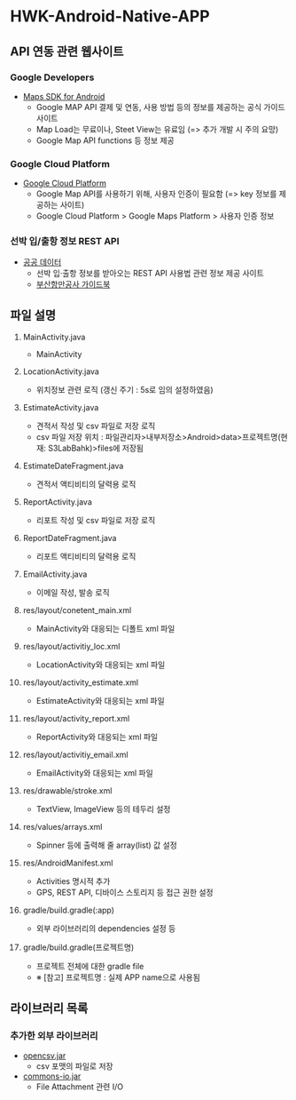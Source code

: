 # HWK-Android-Native-APP

## API 연동 관련 웹사이트

### Google Developers
- [Maps SDK for Android](https://developers.google.com/maps/documentation/android-sdk/usage-and-billing?hl=ko)
 	- Google MAP API 결제 및 연동, 사용 방법 등의 정보를 제공하는 공식 가이드 사이트
 	- Map Load는 무료이나, Steet View는 유료임 (=> 추가 개발 시 주의 요망)
 	- Google Map API functions 등 정보 제공

### Google Cloud Platform
- [Google Cloud Platform](https://console.cloud.google.com/billing)
 	- Google Map API를 사용하기 위해, 사용자 인증이 필요함 (=> key 정보를 제공하는 사이트)
 	- Google Cloud Platform > Google Maps Platform > 사용자 인증 정보

### 선박 입/출항 정보 REST API
- [공공 데이터](https://data.go.kr/tcs/dss/selectApiDataDetailView.do?publicDataPk=15000990)
 	- 선박 입‧출항 정보를 받아오는 REST API 사용법 관련 정보 제공 사이트
 	- [부산항만공사 가이드북](https://www.chainportal.co.kr/template/OpenAPIGuide.pdf)

## 파일 설명
 1. MainActivity.java
 	- MainActivity

 1. LocationActivity.java
 	- 위치정보 관련 로직 (갱신 주기 : 5s로 임의 설정하였음)

 1. EstimateActivity.java
 	- 견적서 작성 및 csv 파일로 저장 로직
 	- csv 파일 저장 위치 : 파일관리자>내부저장소>Android>data>프로젝트명(현재: S3LabBahk)>files에 저장됨

 1. EstimateDateFragment.java
 	- 견적서 액티비티의 달력용 로직

 1. ReportActivity.java
 	- 리포트 작성 및 csv 파일로 저장 로직

 1. ReportDateFragment.java
 	- 리포트 액티비티의 달력용 로직

 1. EmailActivity.java
 	- 이메일 작성, 발송 로직

 1. res/layout/conetent_main.xml
 	- MainActivity와 대응되는 디폴트 xml 파일

 1. res/layout/activitiy_loc.xml
 	- LocationActivity와 대응되는 xml 파일

 1. res/layout/activity_estimate.xml
 	- EstimateActivity와 대응되는 xml 파일

 1. res/layout/activity_report.xml
 	- ReportActivity와 대응되는 xml 파일

 1. res/layout/activitiy_email.xml
 	- EmailActivity와 대응되는 xml 파일

 1. res/drawable/stroke.xml
 	- TextView, ImageView 등의 테두리 설정

 1. res/values/arrays.xml
 	- Spinner 등에 출력해 줄 array(list) 값 설정

 1. res/AndroidManifest.xml
 	- Activities 명시적 추가
 	- GPS, REST API, 디바이스 스토리지 등 접근 권한 설정

 1. gradle/build.gradle(:app)
 	- 외부 라이브러리의 dependencies 설정 등

 1. gradle/build.gradle(프로젝트명)
 	- 프로젝트 전체에 대한 gradle file
 	- ※ [참고] 프로젝트명 : 실제 APP name으로 사용됨

## 라이브러리 목록

### 추가한 외부 라이브러리
- [opencsv.jar](https://sourceforge.net/projects/opencsv/)
 	- csv 포맷의 파일로 저장
- [commons-io.jar](https://commons.apache.org/proper/commons-io/download_io.cgi)
 	- File Attachment 관련 I/O